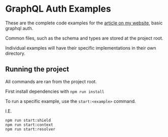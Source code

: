# GraphQL Auth Examples

These are the complete code examples for the [article on my website](https://www.mitchalderson.com/securing-graphql-pt-1-basic-auth/), basic graphql auth.

Common files, such as the schema and types are stored at the project root.

Individual examples will have their specific implementations in their own directory.

## Running the project

All commands are ran from the project root.

First install dependencies with `npm run install`

To run a specific example, use the `start:<example>` command.

I.E.

```
npm run start:shield
npm run start:context
npm run start:resolver
```
